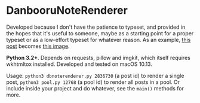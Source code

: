 # DanbooruNoteRenderer

Developed because I don't have the patience to typeset, and provided in the hopes that it's useful to someone, maybe as a starting point for a proper typeset or as a low-effort typeset for whatever reason. As an example, [this post](http://danbooru.donmai.us/posts/2836730?pool_id=12768) becomes [this image](https://i.imgur.com/3kcbtho.png).

**Python 3.2+**. Depends on requests, pillow and imgkit, which itself requires wkhtmltox installed. Developed and tested on macOS 10.13.

Usage: `python3 dbnoterenderer.py 2836730` (a post id) to render a single post, `python3 pool.py 12768` (a pool id) to render all posts in a pool. Or include inside your project and do whatever, see the `main()` methods for more.